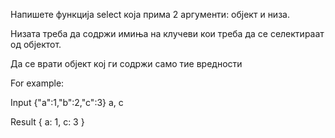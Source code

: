 Напишете функција select која прима 2 аргументи: објект и низа.

Низата треба да содржи имиња на клучеви кои треба да се селектираат од објектот.

Да се врати објект кој ги содржи само тие вредности

For example:

Input
{"a":1,"b":2,"c":3}
a, c

Result
{ a: 1, c: 3 }
